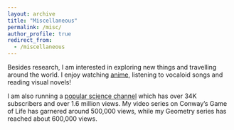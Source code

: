 ```yaml
---
layout: archive
title: "Miscellaneous"
permalink: /misc/
author_profile: true
redirect_from:
  - /miscellaneous
---
```


Besides research, I am interested in exploring new things and travelling around the world. I enjoy watching [anime](https://space.bilibili.com/346660989/bangumi), listening to vocaloid songs and reading visual novels! 

 I am also running a [popular science channel](https://space.bilibili.com/346660989) which has over 34K subscribers and over 1.6 million views. My video series on Conway’s Game of Life has garnered around 500,000 views, while my Geometry series has reached about 600,000 views.


